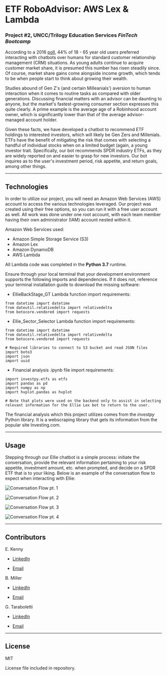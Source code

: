 # ETF RoboAdvisor: AWS Lex & Lambda
### Project #2, UNCC/Trilogy Education Services *FinTech Bootcamp*

According to a 2016 [poll](https://www.businessinsider.com/chatbots-vs-humans-for-customer-relations-2016-12), 44% of 18 - 65 year old users preferred interacting with chatbots over humans for standard customer relationship management (CRM) situations. As young adults continue to acquire customer market share, it is presumed this number has risen steadily since. Of course, market share gains come alongside income growth, which tends to be when people start to think about growing their wealth.

Studies abound of Gen Z's (and certain Milleanials') aversion to human interaction when it comes to routine tasks as compared with older generations. Discussing financial matters with an advisor can be daunting to anyone, but the market's fastest-growing consumer section expresses this quite clearly. A prime example is the average age of a Robinhood account owner, which is significantly lower than that of the average advisor-managed account holder. 

Given these facts, we have developed a chatbot to recommend ETF holdings to interested investors, which will likely be Gen Zers and Millenials. ETFs have the benefit of mitigating the risk that comes with selecting a handful of individual stocks when on a limited budget (again, a young investor trait. Specifically, our bot recommends SPDR industry ETFs, as they are widely reported on and easier to grasp for new investors. Our bot inquires as to the user's investment period, risk appetite, and return goals, among other things.

---

## Technologies

In order to utilize our project, you will need an Amazon Web Services (AWS) account to access the various technologies leveraged. Our project was created using their free options, so you can run it with a free user account as well. All work was done under one root account, with each team member having their own administrator (IAM) account nested within it.

Amazon Web Services used:

- Amazon Simple Storage Service (S3)
- Amazon Lex
- Amazon DynamoDB
- AWS Lambda

All Lambda code was completed in the **Python 3.7** runtime. 

Ensure through your local terminal that your development environment supports the following imports and dependencies. If it does not, reference your terminal installation guide to download the missing software:

* EllieBackStage_GT Lambda function import requirements:
```
from datetime import datetime
from dateutil.relativedelta import relativedelta
from botocore.vendored import requests
```

* Ellie_Sector_Selector Lambda function import requirements:
```
from datetime import datetime
from dateutil.relativedelta import relativedelta
from botocore.vendored import requests

# Required libraries to connect to S3 bucket and read JSON files
import boto3
import json
import uuid
```

* Financial analysis .ipynb file import requirements:
 ```
import investpy.etfs as etfs
import pandas as pd
import numpy as np
import hvplot.pandas as hvplot

# Note that plots were used on the backend only to assist in selecting relevant information for the Ellie Lex bot to return to the user.
 ```
The financial analysis which this project utilizes comes from the *investpy* Python library. It is a webscraping library that gets its information from the popular site Investing.com.


---

## Usage

Stepping through our Ellie chatbot is a simple process: initiate the conversation, provide the relevant information pertaining to your risk appetite, investment amount, etc. when prompted, and decide on a SPDR ETF that is to your liking. Below is an example of the conversation flow to expect when interacting with Ellie:

![Conversation Flow pt. 1](./ellie_convo_1.png)

![Conversation Flow pt. 2](./ellie_convo_2.png)

![Conversation Flow pt. 3](./ellie_convo_3.png)

![Conversation Flow pt. 4](./ellie_convo_4.png)

---

## Contributors

E. Kenny

- [LinkedIn](https://www.linkedin.com/in/e-kenny/)

- [Email](ekenny3@uncc.edu)

B. Miller

- [LinkedIn](https://www.linkedin.com/in/brian-miller-ft421/)

- [Email](bam4217@yahoo.com)

G. Taraboletti

- [LinkedIn](https://www.linkedin.com/in/giselle-taraboletti/)

- [Email](gtaraboletti@gmail.com)

---

## License

MIT

License file included in repository.
